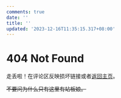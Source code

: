 ```yaml
---
comments: true
date: ''
title: ''
updated: '2023-12-16T11:35:15.317+08:00'
---
```

# 404 Not Found

走丢啦！在评论区反映损坏链接或者[返回主页](https://shwst.one/)。

~~不要问为什么只有这里有站板娘。~~

<script src="https://fastly.jsdelivr.net/gh/stevenjoezhang/live2d-widget@latest/autoload.js"></script>
